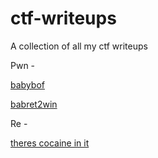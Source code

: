 # ctf-writeups
A collection of all my ctf writeups


Pwn - 

[babybof](/babybof.md) 

[babret2win](/babyret2win.md)

Re - 

[theres cocaine in it](/cocaine.md)

